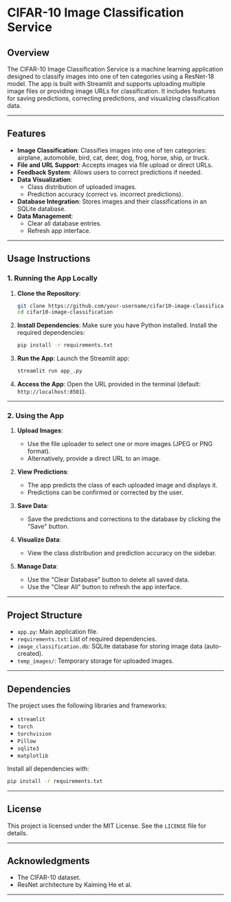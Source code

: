 # CIFAR-10 Image Classification Service

## **Overview**
The CIFAR-10 Image Classification Service is a machine learning application designed to classify images into one of ten categories using a ResNet-18 model. The app is built with Streamlit and supports uploading multiple image files or providing image URLs for classification. It includes features for saving predictions, correcting predictions, and visualizing classification data.

---

## **Features**
- **Image Classification**: Classifies images into one of ten categories: airplane, automobile, bird, cat, deer, dog, frog, horse, ship, or truck.
- **File and URL Support**: Accepts images via file upload or direct URLs.
- **Feedback System**: Allows users to correct predictions if needed.
- **Data Visualization**:
  - Class distribution of uploaded images.
  - Prediction accuracy (correct vs. incorrect predictions).
- **Database Integration**: Stores images and their classifications in an SQLite database.
- **Data Management**:
  - Clear all database entries.
  - Refresh app interface.

---

## **Usage Instructions**

### **1. Running the App Locally**
1. **Clone the Repository**:
   ```bash
   git clone https://github.com/your-username/cifar10-image-classification.git
   cd cifar10-image-classification
   ```

2. **Install Dependencies**:
   Make sure you have Python installed. Install the required dependencies:
   ```bash
   pip install -r requirements.txt
   ```

3. **Run the App**:
   Launch the Streamlit app:
   ```bash
   streamlit run app_.py
   ```

4. **Access the App**:
   Open the URL provided in the terminal (default: `http://localhost:8501`).

---

### **2. Using the App**
1. **Upload Images**:
   - Use the file uploader to select one or more images (JPEG or PNG format).
   - Alternatively, provide a direct URL to an image.

2. **View Predictions**:
   - The app predicts the class of each uploaded image and displays it.
   - Predictions can be confirmed or corrected by the user.

3. **Save Data**:
   - Save the predictions and corrections to the database by clicking the "Save" button.

4. **Visualize Data**:
   - View the class distribution and prediction accuracy on the sidebar.

5. **Manage Data**:
   - Use the "Clear Database" button to delete all saved data.
   - Use the "Clear All" button to refresh the app interface.

---

## **Project Structure**
- `app.py`: Main application file.
- `requirements.txt`: List of required dependencies.
- `image_classification.db`: SQLite database for storing image data (auto-created).
- `temp_images/`: Temporary storage for uploaded images.

---

## **Dependencies**
The project uses the following libraries and frameworks:
- `streamlit`
- `torch`
- `torchvision`
- `Pillow`
- `sqlite3`
- `matplotlib`

Install all dependencies with:
```bash
pip install -r requirements.txt
```

---

## **License**
This project is licensed under the MIT License. See the `LICENSE` file for details.

---

## **Acknowledgments**
- The CIFAR-10 dataset.
- ResNet architecture by Kaiming He et al.

---


